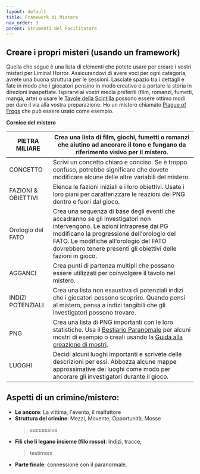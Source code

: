 ```yaml
---
layout: default
title: Framework di Mistero
nav_order: 3
parent: Strumenti del Facilitatore
---
```


## Creare i propri misteri (usando un framework)

Quella che segue è una lista di elementi che potete usare per creare i
vostri misteri per Liminal Horror. Assicurandovi di avere voci per ogni
categoria, avrete una buona struttura per le sessioni. Lasciate spazio
tra i dettagli e fate in modo che i giocatori pensino in modo creativo e
a portare la storia in direzioni inaspettate. Ispirarvi ai vostri media
preferiti (film, romanzi, fumetti, manga, arte) o usare le [Tavole della
Scintilla](https://goblinarchives.github.io/LiminalHorror/Liminal%20Horror%20System/Spark%20Tables/)
possono essere ottimo modi per dare il via alla vostra preparazione. Ho
un mistero chiamato [Plague of
Frogs](https://goblinarchives.itch.io/plague-of-frogs) che può essere
usato come esempio.

**Cornice del mistero**

| PIETRA MILIARE      | Crea una lista di film, giochi, fumetti o romanzi che aiutino ad ancorare il tono e fungano da riferimento visivo per il mistero.                                                                                                                                               |
|---------------------|---------------------------------------------------------------------------------------------------------------------------------------------------------------------------------------------------------------------------------------------------------------------------------|
| CONCETTO            | Scrivi un concetto chiaro e conciso. Se è troppo confuso, potrebbe significare che dovete modificare alcune delle altre variabili del mistero.                                                                                                                                  |
| FAZIONI & OBIETTIVI | Elenca le fazioni iniziali e i loro obiettivi. Usate i loro piani per caratterizzare le reazioni dei PNG dentro e fuori dal gioco.                                                                                                                                              |
| Orologio del FATO   | Crea una sequenza di base degli eventi che accadranno se gli investigatori non intervengono. Le azioni intraprese dai PG modificano la progressione dell'orologio del FATO. Le modifiche all'orologio del FATO dovrebbero tenere presenti gli obiettivi delle fazioni in gioco. |
| AGGANCI             | Crea punti di partenza multipli che possano essere utilizzati per coinvolgere il tavolo nel mistero.                                                                                                                                                                            |
| INDIZI POTENZIALI   | Crea una lista non esaustiva di potenziali indizi che i giocatori possono scoprire. Quando pensi al mistero, pensa a indizi tangibili che gli investigatori possono trovare.                                                                                                    |
| PNG                 | Crea una lista di PNG importanti con le loro statistiche. Usa il [Bestiario Paranomale](http://./Liminal%20Horror%20System/Bestiario%20Paranormale/) per alcuni mostri di esempio o creali usando la [Guida alla creazione di mostri](http://./Creare%20mostri/).               |
| LUOGHI              | Decidi alcuni luoghi importanti e scrivete delle descrizioni per essi. Abbozza alcune mappe approssimative dei luoghi come modo per ancorare gli investigatori durante il gioco.                                                                                                |

## Aspetti di un crimine/mistero:

-   **Le ancore**: La vittima, l'evento, il malfattore
-   **Struttura del crimine**: Mezzi, Movente, Opportunità, Mosse
    > successive
-   **Fili che li legano insieme (filo rosso)**: Indizi, tracce,
    > testimoni
-   **Parte finale**: connessione con il paranormale.